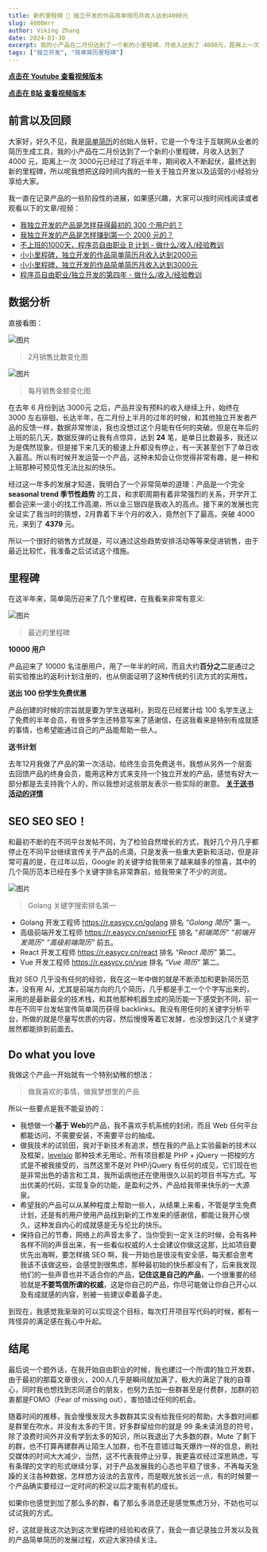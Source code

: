 ```yaml
---
title: 新的里程碑 🎉 独立开发的作品简单简历月收入达到4000元 
slug: 4000mrr
author: Viking Zhang
date: 2024-03-30
excerpt: 我的小产品在二月份达到了一个新的小里程碑，月收入达到了 4000元，距离上一次3000元已经过了将近半年，期间收入不断起伏，最终达到新的里程碑，所以呢我想把这段时间内我的一些关于独立开发以及运营的小经验分享给大家。
tags: ["独立开发", "简单简历里程碑"]
---
```


**[点击在 Youtube 查看视频版本](https://youtu.be/SVS6meW5_WE)**

**[点击在 B站 查看视频版本](https://www.bilibili.com/video/BV121421m7MT/)**

## 前言以及回顾

大家好，好久不见，我是[简单简历](https://easycv.cn)的创始人张轩，它是一个专注于互联网从业者的简历生成工具，我的小产品在二月份达到了一个新的小里程碑，月收入达到了 4000 元，距离上一次 3000元已经过了将近半年，期间收入不断起伏，最终达到新的里程碑，所以呢我想把这段时间内我的一些关于独立开发以及运营的小经验分享给大家。

我一直在记录产品的一些阶段性的进展，如果感兴趣，大家可以按时间线阅读或者观看以下的文章/视频：

* [我独立开发的产品是怎样获得最初的 300 个用户的？](https://vikingz.me/first-300-customers/)
* [我独立开发的产品是怎样赚到第一个 2000 元的？](https://vikingz.me/first-2000/)
* [不上班的1000天，程序员自由职业 B 计划 - 做什么/收入/经验教训](https://vikingz.me/1000-days/)
* [小小里程碑，独立开发的作品简单简历月收入达到2000元](https://vikingz.me/2000mrr/)
* [小小里程碑，独立开发的作品简单简历月收入达到3000元](https://vikingz.me/3000mrr/)
* [程序员自由职业/独立开发的第四年 - 做什么/收入/经验教训](https://vikingz.me/4-years/)


## 数据分析

直接看图：

![图片](./imgs/sales1.png)

> 2月销售比数变化图

![图片](./imgs/sales2.png)

> 每月销售金额变化图

在去年 6 月份到达 3000元 之后，产品并没有预料的收入继续上升，始终在 3000 左右徘徊，长达半年，在二月份上半月的过年的时候，和其他独立开发者产品的反馈一样，数据非常惨淡，我也没想过这个月能有任何的突破。但是在年后的上班的前几天，数据反弹的让我有点惊异，达到 **24** 笔，是单日比数最多，我还以为是偶然现象，但是接下来几天的极速上升都没有停止，有一天甚至创下了单日收入最高。所以有时候开发运营一个产品，这种未知会让你觉得非常有趣，是一种和上班那种可预见性无法比拟的快乐。

经过这一年多的发展才知道，我明白了一个非常简单的道理：产品是一个完全 **seasonal trend 季节性趋势** 的工具，和求职周期有着非常强烈的关系，开学开工都会迎来一波小的找工作高潮，所以金三银四是我收入的高点。接下来的发展也完全证实了我当时的猜想，2月靠着下半个月的收入，竟然创下了最高，突破 4000 元，来到了 **4379** 元。


所以一个很好的销售方式就是，可以通过这些趋势安排活动等等来促进销售，由于最近比较忙，我准备之后试试这个措施。


## 里程碑

在这半年来，简单简历迎来了几个里程碑，在我看来非常有意义:

![图片](./imgs/milestone.png)

> 最近的里程碑

**10000 用户**

产品迎来了 10000 名注册用户，用了一年半的时间，而且大约**百分之二**是通过之前实验推出的返利计划注册的，也从侧面证明了这种传统的引流方式的实用性。

**送出 100 份学生免费优惠**

产品创建的时候的宗旨就是要为学生送福利，到现在已经累计给 100 名学生送上了免费的半年会员，有很多学生还特意写来了感谢信，在这我看来是特别有成就感的事情，也希望能通过自己的产品能帮助一些人。

**送书计划**

去年12月我做了产品的第一次活动，给终生会员免费送书，我想从另外一个层面去回馈产品的终身会员，能用这种方式来支持一个独立开发的产品，感觉有好大一部分都是去支持我个人的，所以我想对这些朋友表示一些实际的谢意。 **[关于送书活动的详情](https://docs.easycv.cn/blog/new-year-event.html)**

## SEO SEO SEO！

和最初不断的在不同平台发帖不同，为了检验自然增长的方式，我好几个月几乎都停止在不同平台继续宣传关于产品的点滴，只是发表一些重大更新和活动，但是非常可喜的是，在过年以后，Google 的关键字给我带来了越来越多的惊喜，其中的几个简历范本已经在多个关键字排名非常靠前，给我带来了不少的浏览。

![图片](./imgs/seo.png)

> Golang 关键字搜索排名第一

* Golang 开发工程师 https://r.easycv.cn/golang 排名 *“Golang 简历”* 第一。
* 高级前端开发工程师 https://r.easycv.cn/seniorFE 排名 *“前端简历” “前端开发简历” “高级前端简历”* 前五。
* React 开发工程师 https://r.easycv.cn/react 排名 *“React 简历”* 第二。
* Vue 开发工程师 https://r.easycv.cn/vue 排名 *“Vue 简历”* 第二。

我对 SEO 几乎没有任何的经验，我在这一年中做的就是不断添加和更新简历范本，没有用 AI，尤其是前端方向的几个简历，几乎都是手工一个个字写出来的，采用的是最新最全的技术栈，和其他那种机器生成的简历能一下感受到不同，前一年在不同平台发帖宣传简单简历获得 backlinks。我没有用任何的关键字分析平台，所做的就是尽量写优质的内容，然后慢慢等着它发酵，也没想到这几个关键字居然都能排到前面去。


## Do what you love

我做这个产品一开始就有一个特别幼稚的想法：

> 做我喜欢的事情，做我梦想里的产品

所以一些要点是我不能妥协的：

* 我想做一个**基于 Web**的产品，我不喜欢手机系统的封闭，而且 Web 任何平台都能访问，不需要安装，不需要平台的抽成。
* 做我技术的试验田，我对于新技术有追求，想在我的产品上实验最新的技术以及框架，[levelsio](https://twitter.com/levelsio) 那种技术无用论，所有项目都是 PHP + jQuery 一把梭的方式是不被我接受的，当然这里不是对 PHP/jQuery 有任何的成见，它们现在也是非常出色的语言和工具，我所诟病他还在使用很久以前的项目书写方式。写出优美的代码，实现复杂的功能，是盈利之外，产品给我带来快乐的一大源泉。
* 希望我的产品可以从某种程度上帮助一些人，从结果上来看，不管是学生免费计划，还是有的用户使用产品找到新的工作发来的感谢信，都能让我开心很久，这种发自内心的成就感是无与伦比的快乐。
* 保持自己的节奏，网络上的声音太多了，当你受到一定关注的时候，会有各种各样不同的声音出来，有一些看似权威的人士会建议你做这这那，比如项目要优先出海啊，要怎样搞 SEO 啊，我一开始也是很没有安全感，每天都会思考我该不该做这些，会感觉到很焦虑，那种最初始的快乐都没有了，后来我发现他们的一些声音也并不适合你的产品，**记住这是自己的产品**，一个很重要的经验就是**不要笃信所谓的权威**，这是你自己的产品，你尽可能做让你自己开心以及有成就感的内容，别被一些建议牵着鼻子走。

到现在，我感觉我渐渐的可以实现这个目标，每次打开项目写代码的时候，都有一阵怪异的满足感在我心中升起。

## 结尾

最后说一个题外话，在我开始自由职业的时候，我也建过一个所谓的独立开发群，由于最初的那篇文章很火，200人几乎是瞬间就加满了，极大的满足了我的自尊心，同时我也想找到志同道合的朋友，也努力去加一些群甚至是付费群，加群的初衷都是FOMO（Fear of missing out），害怕错过任何的机会。

随着时间的推移，我会慢慢发现大多数群其实没有给我任何的帮助，大多数时间都是群里在吹水，并没有太多的干货，好多群留给你的就是 99 条未读消息的符号，除了浪费时间外并没有学到太多的知识，所以我退出了大多数的群，Mute 了剩下的群，也不打算再建群再让陌生人加群，也不在意错过每天爆炸一样的信息，刷社交媒体的时间大大减少，当然，这不代表我停止分享，我更喜欢经过深思熟虑，写有条理的文字的形式继续分享，对于产品发展我的心态也平稳了很多，不再每天急躁的关注各种数据，怎样想方设法的去宣传，而是眼光放长远一点，有的时候要一个产品确实要经过一定时间的积淀以后才能有机的成长。

如果你也感觉到加了那么多的群，看了那么多消息还是感觉焦虑万分，不妨也可以试试我的方式。

好，这就是我这次达到这次里程碑的经验和收获了，我会一直记录独立开发以及我的产品简单简历的发展过程，欢迎大家持续关注。
